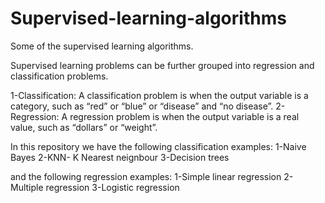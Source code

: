 # Supervised-learning-algorithms
Some of the supervised learning algorithms.

Supervised learning problems can be further grouped into regression and classification problems.

1-Classification: A classification problem is when the output variable is a category, such as “red” or “blue” or “disease” and “no disease”.
2-Regression: A regression problem is when the output variable is a real value, such as “dollars” or “weight”.

In this repository we have the following classification examples:
1-Naive Bayes
2-KNN- K Nearest neignbour
3-Decision trees

and the following regression examples:
1-Simple linear regression
2-Multiple regression
3-Logistic regression
